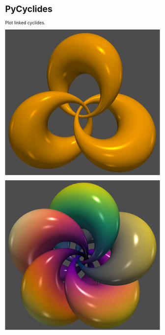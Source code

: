 # PyCyclides

Plot linked cyclides.

![](https://github.com/stla/PyCyclides/raw/main/examples/example1.png)

![](https://github.com/stla/PyCyclides/raw/main/examples/example4.png)


